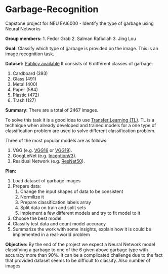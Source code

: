 # Garbage-Recognition
Capstone project for NEU EAI6000 - Identify the type of garbage using Neural Networks

__Group members:__ 1. Fedor Grab
2. Salman Rafiullah
3. Jing Lou

__Goal:__
Classify which type of garbage is provided on the image. This is an image recognition task.

__Dataset:__
[Publicy available](https://www.kaggle.com/asdasdasasdas/garbage-classification)
It consists of 6 different classes of garbage:
1. Cardboard (393)
2. Glass (491)
3. Metal (400)
4. Paper (584)
5. Plastic (472)
6. Trash (127)

__Summary:__
There are a total of 2467 images.

To solve this task it is a good idea to use [Transfer Learning (TL)](https://machinelearningmastery.com/how-to-use-transfer-learning-when-developing-convolutional-neural-network-models/). TL is a technique when already developed and trained models for a one type of classification problem are used to solve different classification problem.

Three of the most popular models are as follows:

1. VGG (e.g. [VGG16](https://www.kaggle.com/keras/vgg16) or [VGG19](https://www.kaggle.com/keras/vgg19)).
2. GoogLeNet (e.g. [InceptionV3](https://software.intel.com/en-us/articles/inception-v3-deep-convolutional-architecture-for-classifying-acute-myeloidlymphoblastic)).
3. Residual Network (e.g. [ResNet50](https://www.kaggle.com/keras/resnet50)).

__Plan:__
1. Load dataset of garbage images
1. Prepare data:
    1. Change the input shapes of data to be consistent
    1. Normilize it
    1. Prepare classification labels array
    1. Split data on train and split sets
    1. Implement a few different models and try to fit model to it
1. Choose the best model
1. Classify test data and count model accuracy
1. Summarize the work with some insights, explain how it is could be implemented in a real-world problem

__Objective:__
By the end of the project we expect a Neural Network model classifying a garbage to one of the 6 given above garbage type with accuracy more than 90%. It can be a complicated challenge due to the fact that provided dataset seems to be difficult to classify. Also number of images
